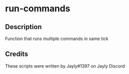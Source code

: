 # run-commands

## Description

Function that runs multiple commands in same tick

## Credits

These scripts were written by Jayly#1397 on Jayly Discord
